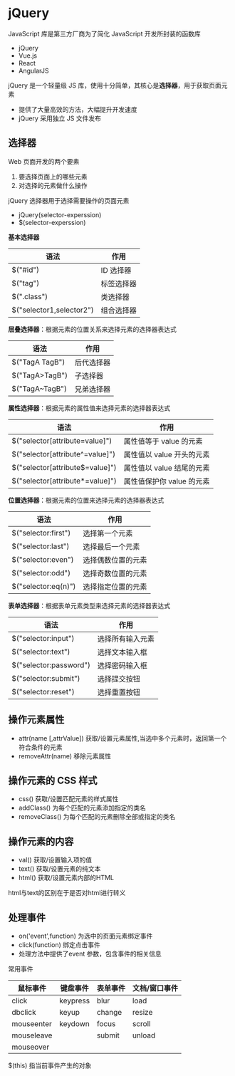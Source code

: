 # jQuery

JavaScript 库是第三方厂商为了简化 JavaScript 开发所封装的函数库

- jQuery
- Vue.js
- React
- AngularJS

jQuery 是一个轻量级 JS 库，使用十分简单，其核心是**选择器**，用于获取页面元素

- 提供了大量高效的方法，大幅提升开发速度
- jQuery 采用独立 JS 文件发布

## 选择器

Web 页面开发的两个要素

1. 要选择页面上的哪些元素
2. 对选择的元素做什么操作

jQuery 选择器用于选择需要操作的页面元素

- jQuery(selector-experssion)
- $(selector-experssion)

**基本选择器**

| 语法                     | 作用       |
| ------------------------ | ---------- |
| $("#id")                 | ID 选择器  |
| $("tag")                 | 标签选择器 |
| $(".class")              | 类选择器   |
| $("selector1,selector2") | 组合选择器 |

**层叠选择器**：根据元素的位置关系来选择元素的选择器表达式

| 语法           | 作用       |
| -------------- | ---------- |
| $("TagA TagB") | 后代选择器 |
| $("TagA>TagB") | 子选择器   |
| $("TagA~TagB") | 兄弟选择器 |

**属性选择器**：根据元素的属性值来选择元素的选择器表达式

| 语法                            | 作用                      |
| ------------------------------- | ------------------------- |
| $("selector[attribute=value]")  | 属性值等于 value 的元素   |
| $("selector[attribute^=value]") | 属性值以 value 开头的元素 |
| $("selector[attribute$=value]") | 属性值以 value 结尾的元素 |
| $("selector[attribute*=value]") | 属性值保护你 value 的元素 |

**位置选择器**：根据元素的位置来选择元素的选择器表达式

| 语法                | 作用               |
| ------------------- | ------------------ |
| $("selector:first") | 选择第一个元素     |
| $("selector:last")  | 选择最后一个元素   |
| $("selector:even")  | 选择偶数位置的元素 |
| $("selector:odd")   | 选择奇数位置的元素 |
| $("selector:eq(n)") | 选择指定位置的元素 |

**表单选择器**：根据表单元素类型来选择元素的选择器表达式

| 语法                   | 作用             |
| ---------------------- | ---------------- |
| $("selector:input")    | 选择所有输入元素 |
| $("selector:text")     | 选择文本输入框   |
| $("selector:password") | 选择密码输入框   |
| $("selector:submit")   | 选择提交按钮     |
| $("selector:reset")    | 选择重置按钮     |

## 操作元素属性

- attr(name [,attrValue]) 获取/设置元素属性,当选中多个元素时，返回第一个符合条件的元素
- removeAttr(name) 移除元素属性

## 操作元素的 CSS 样式

- css() 获取/设置匹配元素的样式属性
- addClass() 为每个匹配的元素添加指定的类名
- removeClass() 为每个匹配的元素删除全部或指定的类名

## 操作元素的内容

- val() 获取/设置输入项的值
- text() 获取/设置元素的纯文本
- html() 获取/设置元素内部的HTML

html与text的区别在于是否对html进行转义

## 处理事件

- on('event',function) 为选中的页面元素绑定事件
- click(function) 绑定点击事件
- 处理方法中提供了event 参数，包含事件的相关信息

常用事件

| 鼠标事件   | 键盘事件 | 表单事件 | 文档/窗口事件 |
| ---------- | -------- | -------- | ------------- |
| click      | keypress | blur     | load          |
| dbclick    | keyup    | change   | resize        |
| mouseenter | keydown  | focus    | scroll        |
| mouseleave |          | submit   | unload        |
| mouseover  |          |          |               |

$(this) 指当前事件产生的对象
